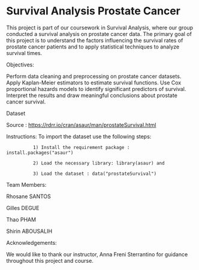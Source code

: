 # Survival Analysis Prostate Cancer

This project is part of our coursework in Survival Analysis, where our group conducted a survival analysis on prostate cancer data. The primary goal of this project is to understand the factors influencing the survival rates of prostate cancer patients and to apply statistical techniques to analyze survival times.

Objectives:

Perform data cleaning and preprocessing on prostate cancer datasets.
Apply Kaplan-Meier estimators to estimate survival functions.
Use Cox proportional hazards models to identify significant predictors of survival.
Interpret the results and draw meaningful conclusions about prostate cancer survival.

Dataset

Source : https://rdrr.io/cran/asaur/man/prostateSurvival.html

Instructions: To import the dataset use the following steps: 

              1) Install the requirement package : install.packages("asaur")
              
              2) Load the necessary library: library(asaur) and
              
              3) Load the dataset : data("prostateSurvival")


Team Members:

Rhosane SANTOS

Gilles DEGUE

Thao PHAM 

Shirin ABOUSALIH




Acknowledgements:

We would like to thank our instructor, Anna Freni Sterrantino for guidance throughout this project and course.
